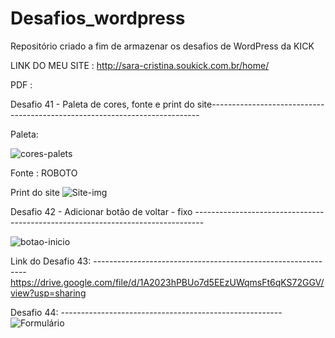 # Desafios_wordpress
Repositório criado a fim de armazenar os desafios de WordPress da KICK

LINK DO MEU SITE : http://sara-cristina.soukick.com.br/home/

PDF : 




Desafio 41 - Paleta de cores, fonte e print do site---------------------------------------------------------------------------

Paleta:

![cores-palets](https://user-images.githubusercontent.com/94648070/161543673-ddd0bd93-963f-45d9-b725-f0f9b4764b6e.png)

Fonte : ROBOTO

Print do site
![Site-img](https://user-images.githubusercontent.com/94648070/161543411-87fdcbac-7fe3-4485-8eae-d9ec7e28844e.png)



Desafio 42 - Adicionar botão de voltar - fixo --------------------------------------------------------------------------------

![botao-inicio](https://user-images.githubusercontent.com/94648070/161578885-ce93b698-9952-4727-9a44-759c58a5efa5.png)


Link do Desafio 43: -------------------------------------------------------------
https://drive.google.com/file/d/1A2023hPBUo7d5EEzUWqmsFt6qKS72GGV/view?usp=sharing


Desafio 44: -------------------------------------------------------
![Formulário](https://user-images.githubusercontent.com/94648070/161590915-e47e6f7b-e7d3-4efa-b583-2b1491333881.png)

